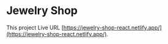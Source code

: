 # Jewelry Shop

This project Live URL [https://jewelry-shop-react.netlify.app/](https://jewelry-shop-react.netlify.app/).

